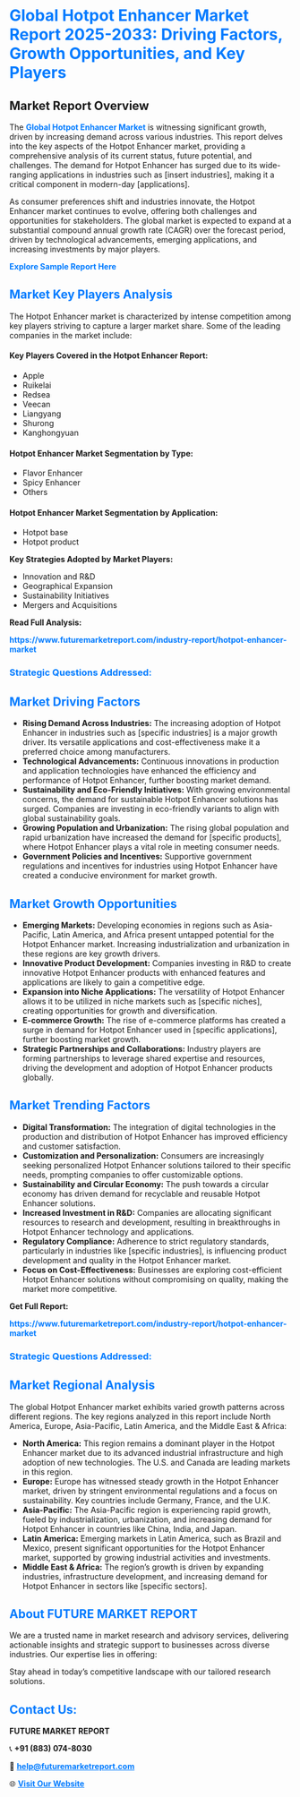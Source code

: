 <h1 style="color: #007BFF;">Global Hotpot Enhancer Market Report 2025-2033: Driving Factors, Growth Opportunities, and Key Players</h1>

<section id="overview">
<h2>Market Report Overview</h2>
<p>The <a href="https://www.futuremarketreport.com/industry-report/hotpot-enhancer-market" style="color: #007BFF; text-decoration: none;"><strong>Global Hotpot Enhancer Market</strong></a> is witnessing significant growth, driven by increasing demand across various industries. This report delves into the key aspects of the Hotpot Enhancer market, providing a comprehensive analysis of its current status, future potential, and challenges. The demand for Hotpot Enhancer has surged due to its wide-ranging applications in industries such as [insert industries], making it a critical component in modern-day [applications].</p>
<p>As consumer preferences shift and industries innovate, the Hotpot Enhancer market continues to evolve, offering both challenges and opportunities for stakeholders. The global market is expected to expand at a substantial compound annual growth rate (CAGR) over the forecast period, driven by technological advancements, emerging applications, and increasing investments by major players.</p>
</section>

<section id="overview">
<p><a href="https://www.futuremarketreport.com/request-sample/reportId=61047" style="color: #007BFF; text-decoration: none;"><strong>Explore Sample Report Here</strong></a></p>
</section>

<section id="key-players">
<h2 style="color: #007BFF;">Market Key Players Analysis</h2>
<p>The Hotpot Enhancer market is characterized by intense competition among key players striving to capture a larger market share. Some of the leading companies in the market include:</p>
<h4>Key Players Covered in the Hotpot Enhancer Report:</h4>
<ul><li>Apple</li><li>Ruikelai</li><li>Redsea</li><li>Veecan</li><li>Liangyang</li><li>Shurong</li><li>Kanghongyuan</li></ul>
<h4>Hotpot Enhancer Market Segmentation by Type:</h4>
<ul><li>Flavor Enhancer</li><li>Spicy Enhancer</li><li>Others</li></ul>

<h4>Hotpot Enhancer Market Segmentation by Application:</h4>
<ul><li>Hotpot base</li><li>Hotpot product</li></ul>
<p><strong>Key Strategies Adopted by Market Players:</strong></p>
<ul>
<li>Innovation and R&D</li>
<li>Geographical Expansion</li>
<li>Sustainability Initiatives</li>
<li>Mergers and Acquisitions</li>
</ul>
</section>

<section>
<p><strong>Read Full Analysis: </strong></p><a href="https://www.futuremarketreport.com/industry-report/hotpot-enhancer-market" style="color: #007BFF; text-decoration: none;"><strong>https://www.futuremarketreport.com/industry-report/hotpot-enhancer-market</strong></a>
<h3 style="color: #007BFF;">Strategic Questions Addressed:</h3>
</section>

<section id="driving-factors">
<h2 style="color: #007BFF;">Market Driving Factors</h2>
<ul>
<li><strong>Rising Demand Across Industries:</strong> The increasing adoption of Hotpot Enhancer in industries such as [specific industries] is a major growth driver. Its versatile applications and cost-effectiveness make it a preferred choice among manufacturers.</li>
<li><strong>Technological Advancements:</strong> Continuous innovations in production and application technologies have enhanced the efficiency and performance of Hotpot Enhancer, further boosting market demand.</li>
<li><strong>Sustainability and Eco-Friendly Initiatives:</strong> With growing environmental concerns, the demand for sustainable Hotpot Enhancer solutions has surged. Companies are investing in eco-friendly variants to align with global sustainability goals.</li>
<li><strong>Growing Population and Urbanization:</strong> The rising global population and rapid urbanization have increased the demand for [specific products], where Hotpot Enhancer plays a vital role in meeting consumer needs.</li>
<li><strong>Government Policies and Incentives:</strong> Supportive government regulations and incentives for industries using Hotpot Enhancer have created a conducive environment for market growth.</li>
</ul>
</section>

<section id="growth-opportunities">
<h2 style="color: #007BFF;">Market Growth Opportunities</h2>
<ul>
<li><strong>Emerging Markets:</strong> Developing economies in regions such as Asia-Pacific, Latin America, and Africa present untapped potential for the Hotpot Enhancer market. Increasing industrialization and urbanization in these regions are key growth drivers.</li>
<li><strong>Innovative Product Development:</strong> Companies investing in R&D to create innovative Hotpot Enhancer products with enhanced features and applications are likely to gain a competitive edge.</li>
<li><strong>Expansion into Niche Applications:</strong> The versatility of Hotpot Enhancer allows it to be utilized in niche markets such as [specific niches], creating opportunities for growth and diversification.</li>
<li><strong>E-commerce Growth:</strong> The rise of e-commerce platforms has created a surge in demand for Hotpot Enhancer used in [specific applications], further boosting market growth.</li>
<li><strong>Strategic Partnerships and Collaborations:</strong> Industry players are forming partnerships to leverage shared expertise and resources, driving the development and adoption of Hotpot Enhancer products globally.</li>
</ul>
</section>

<section id="trending-factors">
<h2 style="color: #007BFF;">Market Trending Factors</h2>
<ul>
<li><strong>Digital Transformation:</strong> The integration of digital technologies in the production and distribution of Hotpot Enhancer has improved efficiency and customer satisfaction.</li>
<li><strong>Customization and Personalization:</strong> Consumers are increasingly seeking personalized Hotpot Enhancer solutions tailored to their specific needs, prompting companies to offer customizable options.</li>
<li><strong>Sustainability and Circular Economy:</strong> The push towards a circular economy has driven demand for recyclable and reusable Hotpot Enhancer solutions.</li>
<li><strong>Increased Investment in R&D:</strong> Companies are allocating significant resources to research and development, resulting in breakthroughs in Hotpot Enhancer technology and applications.</li>
<li><strong>Regulatory Compliance:</strong> Adherence to strict regulatory standards, particularly in industries like [specific industries], is influencing product development and quality in the Hotpot Enhancer market.</li>
<li><strong>Focus on Cost-Effectiveness:</strong> Businesses are exploring cost-efficient Hotpot Enhancer solutions without compromising on quality, making the market more competitive.</li>
</ul>
</section>

<section>
<p><strong>Get Full Report: </strong></p><a href="https://www.futuremarketreport.com/industry-report/hotpot-enhancer-market" style="color: #007BFF; text-decoration: none;"><strong>https://www.futuremarketreport.com/industry-report/hotpot-enhancer-market</strong></a>
<h3 style="color: #007BFF;">Strategic Questions Addressed:</h3>
</section>


<section id="regional-analysis">
<h2 style="color: #007BFF;">Market Regional Analysis</h2>
<p>The global Hotpot Enhancer market exhibits varied growth patterns across different regions. The key regions analyzed in this report include North America, Europe, Asia-Pacific, Latin America, and the Middle East & Africa:</p>
<ul>
<li><strong>North America:</strong> This region remains a dominant player in the Hotpot Enhancer market due to its advanced industrial infrastructure and high adoption of new technologies. The U.S. and Canada are leading markets in this region.</li>
<li><strong>Europe:</strong> Europe has witnessed steady growth in the Hotpot Enhancer market, driven by stringent environmental regulations and a focus on sustainability. Key countries include Germany, France, and the U.K.</li>
<li><strong>Asia-Pacific:</strong> The Asia-Pacific region is experiencing rapid growth, fueled by industrialization, urbanization, and increasing demand for Hotpot Enhancer in countries like China, India, and Japan.</li>
<li><strong>Latin America:</strong> Emerging markets in Latin America, such as Brazil and Mexico, present significant opportunities for the Hotpot Enhancer market, supported by growing industrial activities and investments.</li>
<li><strong>Middle East & Africa:</strong> The region’s growth is driven by expanding industries, infrastructure development, and increasing demand for Hotpot Enhancer in sectors like [specific sectors].</li>
</ul>
</section>

<footer>
<h2 style="color: #007BFF;">About FUTURE MARKET REPORT</h2>
<p>We are a trusted name in market research and advisory services, delivering actionable insights and strategic support to businesses across diverse industries. Our expertise lies in offering:</p>

<p>Stay ahead in today’s competitive landscape with our tailored research solutions.</p>

<h2 style="color: #007BFF;">Contact Us:</h2>
<p><strong>FUTURE MARKET REPORT</strong></p>
<p>📞 <strong>+91 (883) 074-8030</strong></p>
<p>📧 <strong><a href="mailto:help@futuremarketreport.com" style="color: #007BFF;">help@futuremarketreport.com</a></strong></p>
<p>🌐 <strong><a href="https://www.futuremarketreport.com/" style="color: #007BFF;">Visit Our Website</a></strong></p>
</footer>
